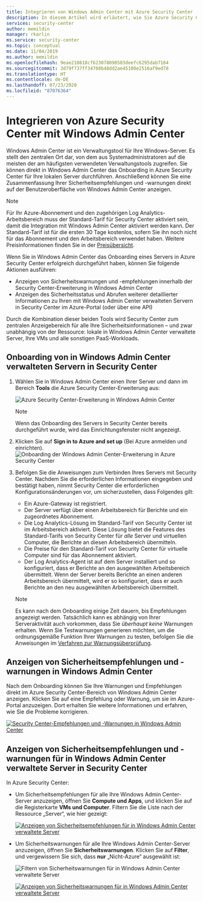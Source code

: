 ```yaml
---
title: Integrieren von Windows Admin Center mit Azure Security Center | Microsoft-Dokumentation
description: In diesem Artikel wird erläutert, wie Sie Azure Security Center mit Windows Admin Center integrieren.
services: security-center
author: memildin
manager: rkarlin
ms.service: security-center
ms.topic: conceptual
ms.date: 11/04/2019
ms.author: memildin
ms.openlocfilehash: 9eae210818cf623078090503deefc6295dab7164
ms.sourcegitcommit: 3d79f737ff34708b48dd2ae45100e2516af9ed78
ms.translationtype: HT
ms.contentlocale: de-DE
ms.lasthandoff: 07/23/2020
ms.locfileid: "87076364"
---
```

# <a name="integrate-azure-security-center-with-windows-admin-center"></a>Integrieren von Azure Security Center mit Windows Admin Center

Windows Admin Center ist ein Verwaltungstool für Ihre Windows-Server. Es stellt den zentralen Ort dar, von dem aus Systemadministratoren auf die meisten der am häufigsten verwendeten Verwaltungstools zugreifen. Sie können direkt in Windows Admin Center das Onboarding in Azure Security Center für Ihre lokalen Server durchführen. Anschließend können Sie eine Zusammenfassung Ihrer Sicherheitsempfehlungen und -warnungen direkt auf der Benutzeroberfläche von Windows Admin Center anzeigen.

> [!NOTE]
> Für Ihr Azure-Abonnement und den zugehörigen Log Analytics-Arbeitsbereich muss der Standard-Tarif für Security Center aktiviert sein, damit die Integration mit Windows Admin Center aktiviert werden kann.
> Der Standard-Tarif ist für die ersten 30 Tage kostenlos, sofern Sie ihn noch nicht für das Abonnement und den Arbeitsbereich verwendet haben. Weitere Preisinformationen finden Sie in der [Preisübersicht](security-center-pricing.md).
>

Wenn Sie in Windows Admin Center das Onboarding eines Servers in Azure Security Center erfolgreich durchgeführt haben, können Sie folgende Aktionen ausführen:

* Anzeigen von Sicherheitswarnungen und -empfehlungen innerhalb der Security Center-Erweiterung in Windows Admin Center
* Anzeigen des Sicherheitsstatus und Abrufen weiterer detaillierter Informationen zu Ihren mit Windows Admin Center verwalteten Servern in Security Center im Azure-Portal (oder über eine API)

Durch die Kombination dieser beiden Tools wird Security Center zum zentralen Anzeigebereich für alle Ihre Sicherheitsinformationen – und zwar unabhängig von der Ressource: lokale in Windows Admin Center verwaltete Server, Ihre VMs und alle sonstigen PaaS-Workloads.

## <a name="onboarding-windows-admin-center-managed-servers-into-security-center"></a>Onboarding von in Windows Admin Center verwalteten Servern in Security Center

1. Wählen Sie in Windows Admin Center einen Ihrer Server und dann im Bereich **Tools** die Azure Security Center-Erweiterung aus:

    ![Azure Security Center-Erweiterung in Windows Admin Center](./media/windows-admin-center-integration/onboarding-from-wac.png)

    > [!NOTE]
    > Wenn das Onboarding des Servers in Security Center bereits durchgeführt wurde, wird das Einrichtungsfenster nicht angezeigt.

1. Klicken Sie auf **Sign in to Azure and set up** (Bei Azure anmelden und einrichten).
    ![Onboarding der Windows Admin Center-Erweiterung in Azure Security Center](./media/windows-admin-center-integration/onboarding-from-wac-welcome.png)

1. Befolgen Sie die Anweisungen zum Verbinden Ihres Servers mit Security Center. Nachdem Sie die erforderlichen Informationen eingegeben und bestätigt haben, nimmt Security Center die erforderlichen Konfigurationsänderungen vor, um sicherzustellen, dass Folgendes gilt:
    * Ein Azure-Gateway ist registriert.
    * Der Server verfügt über einen Arbeitsbereich für Berichte und ein zugeordnetes Abonnement.
    * Die Log Analytics-Lösung im Standard-Tarif von Security Center ist im Arbeitsbereich aktiviert. Diese Lösung bietet die Features des Standard-Tarifs von Security Center für *alle* Server und virtuellen Computer, die Berichte an diesen Arbeitsbereich übermitteln.
    * Die Preise für den Standard-Tarif von Security Center für virtuelle Computer sind für das Abonnement aktiviert.
    * Der Log Analytics-Agent ist auf dem Server installiert und so konfiguriert, dass er Berichte an den ausgewählten Arbeitsbereich übermittelt. Wenn der Server bereits Berichte an einen anderen Arbeitsbereich übermittelt, wird er so konfiguriert, dass er auch Berichte an den neu ausgewählten Arbeitsbereich übermittelt.

    > [!NOTE]
    > Es kann nach dem Onboarding einige Zeit dauern, bis Empfehlungen angezeigt werden. Tatsächlich kann es abhängig von Ihrer Serveraktivität auch vorkommen, dass Sie *überhaupt keine* Warnungen erhalten. Wenn Sie Testwarnungen generieren möchten, um die ordnungsgemäße Funktion Ihrer Warnungen zu testen, befolgen Sie die Anweisungen im [Verfahren zur Warnungsüberprüfung](security-center-alert-validation.md).


## <a name="viewing-security-recommendations-and-alerts-in-windows-admin-center"></a>Anzeigen von Sicherheitsempfehlungen und -warnungen in Windows Admin Center

Nach dem Onboarding können Sie Ihre Warnungen und Empfehlungen direkt im Azure Security Center-Bereich von Windows Admin Center anzeigen. Klicken Sie auf eine Empfehlung oder Warnung, um sie im Azure-Portal anzuzeigen. Dort erhalten Sie weitere Informationen und erfahren, wie Sie die Probleme korrigieren.

[![Security Center-Empfehlungen und -Warnungen in Windows Admin Center](media/windows-admin-center-integration/asc-recommendations-and-alerts-in-wac.png)](media/windows-admin-center-integration/asc-recommendations-and-alerts-in-wac.png#lightbox)

## <a name="viewing-security-recommendations-and-alerts-for-windows-admin-center-managed-servers-in-security-center"></a>Anzeigen von Sicherheitsempfehlungen und -warnungen für in Windows Admin Center verwaltete Server in Security Center
In Azure Security Center:

* Um Sicherheitsempfehlungen für alle Ihre Windows Admin Center-Server anzuzeigen, öffnen Sie **Compute und Apps**, und klicken Sie auf die Registerkarte **VMs und Computer**. Filtern Sie die Liste nach der Ressource „Server“, wie hier gezeigt:

    [![Anzeigen von Sicherheitsempfehlungen für in Windows Admin Center verwaltete Server](media/windows-admin-center-integration/viewing-recommendations-wac.png)](media/windows-admin-center-integration/viewing-recommendations-wac.png#lightbox)

* Um Sicherheitswarnungen für alle Ihre Windows Admin Center-Server anzuzeigen, öffnen Sie **Sicherheitswarnungen**. Klicken Sie auf **Filter**, und vergewissern Sie sich, dass **nur** „Nicht-Azure“ ausgewählt ist:

    ![Filtern von Sicherheitswarnungen für in Windows Admin Center verwaltete Server](./media/windows-admin-center-integration/filtering-alerts-to-non-azure.png)

    [![Anzeigen von Sicherheitswarnungen für in Windows Admin Center verwaltete Server](media/windows-admin-center-integration/viewing-alerts-wac.png)](media/windows-admin-center-integration/viewing-alerts-wac.png#lightbox)